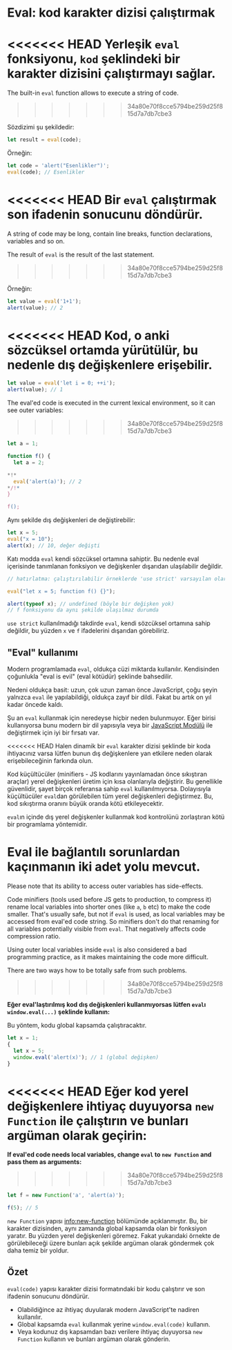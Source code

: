 # Eval: kod karakter dizisi çalıştırmak

<<<<<<< HEAD
Yerleşik `eval` fonksiyonu, `kod` şeklindeki bir karakter dizisini çalıştırmayı sağlar.
=======
The built-in `eval` function allows to execute a string of code.
>>>>>>> 34a80e70f8cce5794be259d25f815d7a7db7cbe3

Sözdizimi şu şekildedir:

```js
let result = eval(code);
```

Örneğin:

```js run
let code = 'alert("Esenlikler")';
eval(code); // Esenlikler
```

<<<<<<< HEAD
Bir `eval` çalıştırmak son ifadenin sonucunu döndürür.
=======
A string of code may be long, contain line breaks, function declarations, variables and so on.

The result of `eval` is the result of the last statement.
>>>>>>> 34a80e70f8cce5794be259d25f815d7a7db7cbe3

Örneğin:
```js run
let value = eval('1+1');
alert(value); // 2
```

<<<<<<< HEAD
Kod, o anki sözcüksel ortamda yürütülür, bu nedenle dış değişkenlere erişebilir.
=======
```js run
let value = eval('let i = 0; ++i');
alert(value); // 1
```

The eval'ed code is executed in the current lexical environment, so it can see outer variables:
>>>>>>> 34a80e70f8cce5794be259d25f815d7a7db7cbe3

```js run no-beautify
let a = 1;

function f() {
  let a = 2;

*!*
  eval('alert(a)'); // 2
*/!*
}

f();
```

Aynı şekilde dış değişkenleri de değiştirebilir:

```js untrusted refresh run
let x = 5;
eval("x = 10");
alert(x); // 10, değer değişti
```

Katı modda `eval` kendi sözcüksel ortamına sahiptir. Bu nedenle eval içerisinde tanımlanan fonksiyon ve değişkenler dışarıdan ulaşılabilir değildir.

```js untrusted refresh run
// hatırlatma: çalıştırılabilir örneklerde 'use strict' varsayılan olarak etkin durumdadır.

eval("let x = 5; function f() {}");

alert(typeof x); // undefined (böyle bir değişken yok)
// f fonksiyonu da aynı şekilde ulaşılmaz durumda
```

`use strict` kullanılmadığı takdirde `eval`, kendi sözcüksel ortamına sahip değildir, bu yüzden `x` ve `f` ifadelerini dışarıdan görebiliriz.

## "Eval" kullanımı

Modern programlamada `eval`, oldukça cüzi miktarda kullanılır. Kendisinden çoğunlukla "eval is evil" (eval kötüdür) şeklinde bahsedilir.

Nedeni oldukça basit: uzun, çok uzun zaman önce JavaScript, çoğu şeyin yalnızca `eval` ile yapılabildiği, oldukça zayıf bir dildi. Fakat bu artık on yıl kadar öncede kaldı.

Şu an `eval` kullanmak için neredeyse hiçbir neden bulunmuyor. Eğer birisi kullanıyorsa bunu modern bir dil yapısıyla veya bir [JavaScript Modülü](info:modules) ile değiştirmek için iyi bir fırsatı var.

<<<<<<< HEAD
Halen dinamik bir `eval` karakter dizisi şeklinde bir koda ihtiyacınız varsa lütfen bunun dış değişkenlere yan etkilere neden olarak erişebileceğinin farkında olun.

Kod küçültücüler (minifiers - JS kodlarını yayınlamadan önce sıkıştıran araçlar) yerel değişkenleri üretim için kısa olanlarıyla değiştirir. Bu genellikle güvenlidir, şayet birçok referansa sahip `eval` kullanılmıyorsa. Dolayısıyla küçültücüler `eval`dan görülebilen tüm yerel değişkenleri değiştirmez. Bu, kod sıkıştırma oranını büyük oranda kötü etkileyecektir.

`eval`ın içinde dış yerel değişkenler kullanmak kod kontrolünü zorlaştıran kötü bir programlama yöntemidir.

Eval ile bağlantılı sorunlardan kaçınmanın iki adet yolu mevcut.
=======
Please note that its ability to access outer variables has side-effects.

Code minifiers (tools used before JS gets to production, to compress it) rename local variables into shorter ones (like `a`, `b` etc) to make the code smaller. That's usually safe, but not if `eval` is used, as local variables may be accessed from eval'ed code string. So minifiers don't do that renaming for all variables potentially visible from `eval`. That negatively affects code compression ratio.

Using outer local variables inside `eval` is also considered a bad programming practice, as it makes maintaining the code more difficult.

There are two ways how to be totally safe from such problems.
>>>>>>> 34a80e70f8cce5794be259d25f815d7a7db7cbe3

**Eğer eval'laştırılmış kod dış değişkenleri kullanmıyorsas lütfen `eval`ı `window.eval(...)` şeklinde kullanın:**

Bu yöntem, kodu global kapsamda çalıştıracaktır.

```js untrusted refresh run
let x = 1;
{
  let x = 5;
  window.eval('alert(x)'); // 1 (global değişken)
}
```

<<<<<<< HEAD
**Eğer kod yerel değişkenlere ihtiyaç duyuyorsa `new Function` ile çalıştırın ve bunları argüman olarak geçirin:**
=======
**If eval'ed code needs local variables, change `eval` to `new Function` and pass them as arguments:**
>>>>>>> 34a80e70f8cce5794be259d25f815d7a7db7cbe3

```js run
let f = new Function('a', 'alert(a)');

f(5); // 5
```

`new Function` yapısı <info:new-function> bölümünde açıklanmıştır. Bu, bir karakter dizisinden, aynı zamanda global kapsamda olan bir fonksiyon yaratır. Bu yüzden yerel değişkenleri göremez. Fakat yukarıdaki örnekte de görülebileceği üzere bunları açık şekilde argüman olarak göndermek çok daha temiz bir yoldur.

## Özet

`eval(code)` yapısı karakter dizisi formatındaki bir kodu çalıştırır ve son ifadenin sonucunu döndürür.
- Olabildiğince az ihtiyaç duyularak modern JavaScript'te nadiren kullanılır.
- Global kapsamda `eval` kullanmak yerine `window.eval(code)` kullanın.
- Veya kodunuz dış kapsamdan bazı verilere ihtiyaç duyuyorsa `new Function` kullanın ve bunları argüman olarak gönderin.
